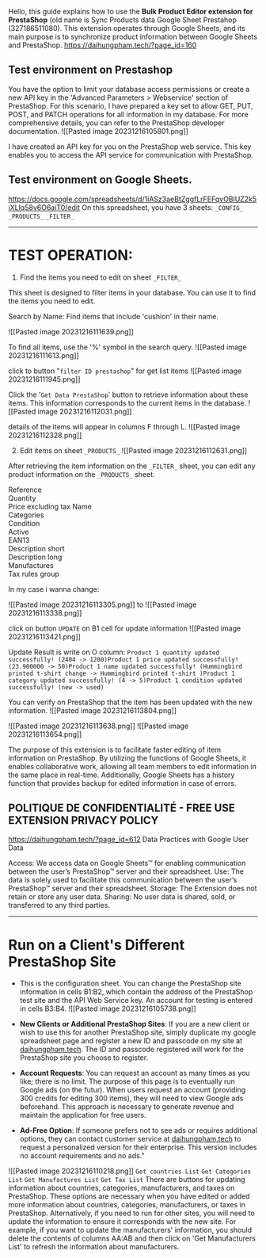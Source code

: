 Hello, this guide explains how to use the **Bulk Product Editor extension for PrestaShop**  (old name is Sync Products data Google Sheet Prestahop (327186511080). This extension operates through Google Sheets, and its main purpose is to synchronize product information between Google Sheets and PrestaShop.
https://daihungpham.tech/?page_id=160

## Test environment on Prestashop


You have the option to limit your database access permissions or create a new API key in the 'Advanced Parameters > Webservice' section of PrestaShop. For this scenario, I have prepared a key set to allow GET, PUT, POST, and PATCH operations for all information in my database.
For more comprehensive details, you can refer to the PrestaShop developer documentation.
![[Pasted image 20231216105801.png]]

I have created an API key for you on the PrestaShop web service. This key enables you to access the API service for communication with PrestaShop.



## Test environment on Google Sheets. 

https://docs.google.com/spreadsheets/d/1iASz3aeBtZggfLrFEFqvOBlUZ2k5iXLIq58v6O6aiT0/edit
On this spreadsheet, you have 3 sheets:
`_CONFIG_` 
`_PRODUCTS_`
`_FILTER_`



----------------

# TEST OPERATION:

1) Find the items you need to edit on sheet  `_FILTER_`


This sheet is designed to filter items in your database. You can use it to find the items you need to edit.

Search by Name: Find items that include 'cushion' in their name.

![[Pasted image 20231216111639.png]]


To find all items, use the '%' symbol in the search query.
![[Pasted image 20231216111613.png]]

click to button "`filter ID prestashop`" for get list items
![[Pasted image 20231216111945.png]]

Click the '`Get Data PrestaShop`' button to retrieve information about these items. This information corresponds to the current items in the database.
![[Pasted image 20231216112031.png]]

details of the items will appear in columns F through L.
![[Pasted image 20231216112328.png]]

2) Edit items on sheet `_PRODUCTS_`
![[Pasted image 20231216112631.png]]

After retrieving the item information on the `_FILTER_` sheet, you can edit any product information on the `_PRODUCTS_` sheet.

Reference	
Quantity	
Price excluding tax	
Name	
Categories	
Condition	
Active	
EAN13	
Description short	
Description long	
Manufactures	
Tax rules group


In my case i wanna change:

![[Pasted image 20231216113305.png]]
to
![[Pasted image 20231216113338.png]]

click on button `UPDATE` on B1 cell for update information
![[Pasted image 20231216113421.png]]

Update Result is write on O column:
`Product 1 quantity updated successfully! (2404 -> 1200)Product 1 price updated successfully! (23.900000 -> 50)Product 1 name updated successfully! (Hummingbird printed t-shirt change -> Hummingbird printed t-shirt )Product 1 category updated successfully! (4 -> 5)Product 1 condition updated successfully! (new -> used)`

You can verify on PrestaShop that the item has been updated with the new information.
![[Pasted image 20231216113804.png]]

![[Pasted image 20231216113638.png]]
![[Pasted image 20231216113654.png]]



The purpose of this extension is to facilitate faster editing of item information on PrestaShop. By utilizing the functions of Google Sheets, it enables collaborative work, allowing all team members to edit information in the same place in real-time. Additionally, Google Sheets has a history function that provides backup for edited information in case of errors.

## POLITIQUE DE CONFIDENTIALITÉ - FREE USE EXTENSION PRIVACY POLICY
https://daihungpham.tech/?page_id=612
Data Practices with Google User Data

Access: We access data on Google Sheets™ for enabling communication between the user’s PrestaShop™ server and their spreadsheet.
Use: The data is solely used to facilitate this communication between the user’s PrestaShop™ server and their spreadsheet.
Storage: The Extension does not retain or store any user data.
Sharing: No user data is shared, sold, or transferred to any third parties.


---------------------

# Run on a Client's Different PrestaShop Site

- This is the configuration sheet. You can change the PrestaShop site information in cells B1:B2, which contain the address of the PrestaShop test site and the API Web Service key. An account for testing is entered in cells B3:B4.
![[Pasted image 20231216105738.png]]

- **New Clients or Additional PrestaShop Sites**: If you are a new client or wish to use this for another PrestaShop site, simply duplicate my google spreadsheet page and register a new ID and passcode on my site at [daihungpham.tech](https://daihungpham.tech/?page_id=182). The ID and passcode registered will work for the PrestaShop site you choose to register.
- **Account Requests**: You can request an account as many times as you like; there is no limit. The purpose of this page is to eventually run Google ads (on the futur). When users request an account (providing 300 credits for editing 300 items), they will need to view Google ads beforehand. This approach is necessary to generate revenue and maintain the application for free users.
- **Ad-Free Option**: If someone prefers not to see ads or requires additional options, they can contact customer service at [daihungpham.tech](https://daihungpham.tech/) to request a personalized version for their enterprise. This version includes no account requirements and no ads."

![[Pasted image 20231216110218.png]]
`Get countries List`
`Get Categories List`
`Get Manufactures List`
`Get Tax List`
There are buttons for updating information about countries, categories, manufacturers, and taxes on PrestaShop. 
These options are necessary when you have edited or added more information about countries, categories, manufacturers, or taxes in PrestaShop. Alternatively, if you need to run for other sites, you will need to update the information to ensure it corresponds with the new site.
For example, if you want to update the manufacturers' information, you should delete the contents of columns AA:AB and then click on 'Get Manufacturers List' to refresh the information about manufacturers.
